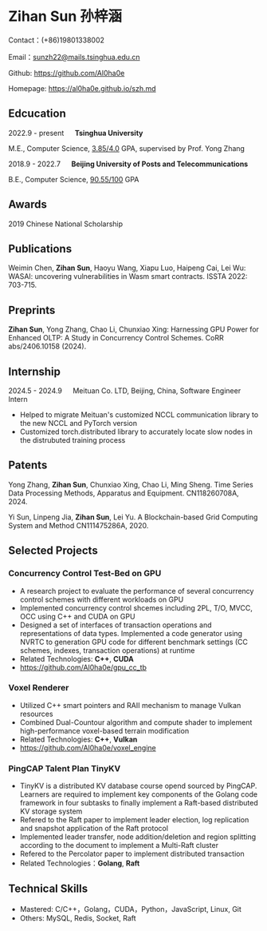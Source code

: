 # Zihan Sun 孙梓涵

Contact：(+86)19801338002

Email：sunzh22@mails.tsinghua.edu.cn

Github: https://github.com/Al0ha0e

Homepage: https://al0ha0e.github.io/szh.md




## Edcucation

2022.9 - present &emsp; **Tsinghua University** 

M.E., Computer Science, <u>3.85/4.0</u> GPA, supervised by Prof. Yong Zhang

2018.9 - 2022.7 &emsp; **Beijing University of Posts and Telecommunications** 

B.E., Computer Science, <u>90.55/100</u> GPA

## Awards

2019 Chinese National Scholarship

## Publications

Weimin Chen, **Zihan Sun**, Haoyu Wang, Xiapu Luo, Haipeng Cai, Lei Wu:
WASAI: uncovering vulnerabilities in Wasm smart contracts. ISSTA 2022: 703-715.

## Preprints

**Zihan Sun**, Yong Zhang, Chao Li, Chunxiao Xing:
Harnessing GPU Power for Enhanced OLTP: A Study in Concurrency Control Schemes. CoRR abs/2406.10158 (2024).

## Internship

2024.5 - 2024.9 &emsp; Meituan Co. LTD, Beijing, China, Software Engineer Intern
- Helped to migrate Meituan's customized NCCL communication library to the new NCCL and PyTorch version
- Customized torch.distributed library to accurately locate slow nodes in the distrubuted training process

## Patents

Yong Zhang, **Zihan Sun**, Chunxiao Xing, Chao Li, Ming Sheng.
Time Series Data Processing Methods, Apparatus and Equipment.
CN118260708A,
2024. 

Yi Sun, Linpeng Jia, **Zihan Sun**, Lei Yu.
A Blockchain-based Grid Computing System and Method
CN111475286A,
2020.

## Selected Projects

### Concurrency Control Test-Bed on GPU
- A research project to evaluate the performance of several concurrency control schemes with different workloads on GPU
- Implemented concurrency control shcemes including 2PL, T/O, MVCC, OCC using C++ and CUDA on GPU
- Designed a set of interfaces of transaction operations and representations of data types. Implemented a code generator using NVRTC to generation GPU code for different benchmark settings (CC schemes, indexes, transaction operations) at runtime
- Related Technologies: **C++**, **CUDA**
- https://github.com/Al0ha0e/gpu_cc_tb

### Voxel Renderer 
- Utilized C++ smart pointers and RAII mechanism to manage Vulkan resources
- Combined Dual-Countour algorithm and compute shader to implement high-performance voxel-based terrain modification
- Related Technologies: **C++**, **Vulkan**
- https://github.com/Al0ha0e/voxel_engine 

### PingCAP Talent Plan TinyKV
- TinyKV is a distributed KV database course opend sourced by PingCAP. Learners are required to implement key components of the Golang code framework in four subtasks to finally implement a Raft-based distributed KV storage system
- Refered to the Raft paper to implement leader election, log replication and snapshot application of the Raft protocol
- Implemented leader transfer, node addition/deletion and region splitting according to the document to implement a Multi-Raft cluster
- Refered to the Percolator paper to implement distributed transaction
- Related Technologies：**Golang**, **Raft**

## Technical Skills

- Mastered: C/C++，Golang，CUDA，Python，JavaScript, Linux, Git
- Others: MySQL, Redis, Socket, Raft 